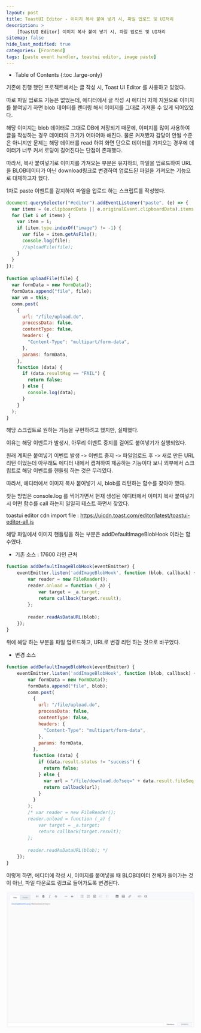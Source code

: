 ```yaml
---
layout: post
title: ToastUI Editor - 이미지 복사 붙여 넣기 시, 파일 업로드 및 UI처리
description: >
    [ToastUI Editor] 이미지 복사 붙여 넣기 시, 파일 업로드 및 UI처리
sitemap: false
hide_last_modified: true
categories: [Frontend]
tags: [paste event handler, toastui editor, image paste]
---
```


- Table of Contents
{:toc .large-only}

기존에 진행 했던 프로젝트에서는 글 작성 시, Toast UI Editor 를 사용하고 있었다. 

따로 파일 업로드 기능은 없었는데, 에디터에서 글 작성 시 에디터 자체 지원으로 이미지를 붙여넣기 하면 blob 데이터를 렌더링 해서 이미지를 그대로 가져올 수 있게 되어있었다.

해당 이미지는 blob 데이터로 그대로 DB에 저장되기 때문에, 이미지를 많이 사용하여 글을 작성하는 경우 데이터의 크기가 어마어마 해진다. 물론 커져봤자 감당이 안될 수준은 아니지만 문제는 해당 데이터를 read 하여 화면 단으로 데이터를 가져오는 경우에 데이터가 너무 커서 로딩이 길어진다는 단점이 존재했다.

따라서, 복사 붙여넣기로 이미지를 가져오는 부분은 유지하되, 파일을 업로드하여 URL을 BLOB데이터가 아닌 download링크로 변경하여 업로드된 파일을 가져오는 기능으로 대체하고자 했다.

1차로 paste 이벤트를 감지하여 파일을 업로드 하는 스크립트를 작성했다.
```js
document.querySelector("#editor").addEventListener("paste", (e) => {
  var items = (e.clipboardData || e.originalEvent.clipboardData).items;
  for (let i of items) {
    var item = i;
    if (item.type.indexOf("image") != -1) {
      var file = item.getAsFile();
      console.log(file);
      //uploadFile(file);
    }
  }
});

function uploadFile(file) {
  var formData = new FormData();
  formData.append("file", file);
  var vm = this;
  comm.post(
    {
      url: "/file/upload.do",
      processData: false,
      contentType: false,
      headers: {
        "Content-Type": "multipart/form-data",
      },
      params: formData,
    },
    function (data) {
      if (data.resultMsg == "FAIL") {
        return false;
      } else {
        console.log(data);
      }
    }
  );
}
```

해당 스크립트로 원하는 기능을 구현하려고 했지만, 실패했다.

이유는 해당 이벤트가 발생시, 아무리 이벤트 중지를 걸어도 붙여넣기가 실행되었다. 

원래 계획은 붙여넣기 이벤트 발생 -> 이벤트 중지 -> 파일업로드 후 -> 새로 만든 URL 리턴 이었는데 아무래도 에디터 내에서 캡쳐하여 제공하는 기능이다 보니 외부에서 스크립트로 해당 이벤트를 핸들링 하는 것은 무리였다.

따라서, 에디터에서 이미지 복사 붙여넣기 시, blob를 리턴하는 함수를 찾아야 했다.

찾는 방법은 console.log 를 찍어가면서 현재 생성된 에디터에서 이미지 복사 붙여넣기시 어떤 함수를 call 하는지 일일히 테스트 하면서 찾았다.


toastui editor cdn import file : https://uicdn.toast.com/editor/latest/toastui-editor-all.js

해당 파일에서 이미지 핸들링을 하는 부분은 addDefaultImageBlobHook 이라는 함수였다.

- 기존 소스 : 17600 라인 근처
```js
function addDefaultImageBlobHook(eventEmitter) {
    eventEmitter.listen('addImageBlobHook', function (blob, callback) {
        var reader = new FileReader();
        reader.onload = function (_a) {
            var target = _a.target;
            return callback(target.result);
        };
        
        reader.readAsDataURL(blob);
    });
}
```

위에 해당 하는 부분을 파일 업로드하고, URL로 변경 리턴 하는 것으로 바꾸었다.



- 변경 소스
```js
function addDefaultImageBlobHook(eventEmitter) {
    eventEmitter.listen('addImageBlobHook', function (blob, callback) {
        var formData = new FormData();
        formData.append("file", blob);
        comm.post(
          {
            url: "/file/upload.do",
            processData: false,
            contentType: false,
            headers: {
              "Content-Type": "multipart/form-data",
            },
            params: formData,
          },
          function (data) {
            if (data.result.status != "success") {
              return false;
            } else {
              var url = "/file/download.do?seq=" + data.result.fileSeq;
              return callback(url);
            }
          }
        );
        /* var reader = new FileReader();
        reader.onload = function (_a) {
            var target = _a.target;
            return callback(target.result);
        };
        
        reader.readAsDataURL(blob); */
    });
}
```

이렇게 하면, 에디터에 작성 시, 이미지를 붙여넣을 때 BLOB데이터 전체가 들어가는 것이 아닌, 파일 다운로드 링크로 들어가도록 변경된다.

![toastui](/assets/img/Frontend/js/toastui1.png)














